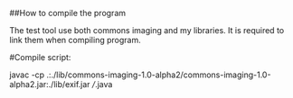 ##How to compile the program

The test tool use both commons imaging and my libraries. It is required to link them when compiling program.

#Compile script:

javac -cp .:./lib/commons-imaging-1.0-alpha2/commons-imaging-1.0-alpha2.jar:./lib/exif.jar */*.java
